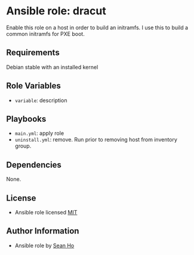 # Ansible role: dracut
Enable this role on a host in order to build an initramfs.
I use this to build a common initramfs for PXE boot.

## Requirements
Debian stable with an installed kernel

## Role Variables
+ `variable`: description

## Playbooks
+ `main.yml`: apply role
+ `uninstall.yml`: remove. Run prior to removing host from inventory group.

## Dependencies
None.

## License
+ Ansible role licensed [MIT](LICENSE)

## Author Information
+ Ansible role by [Sean Ho](https://github.com/ho-ansible/)
